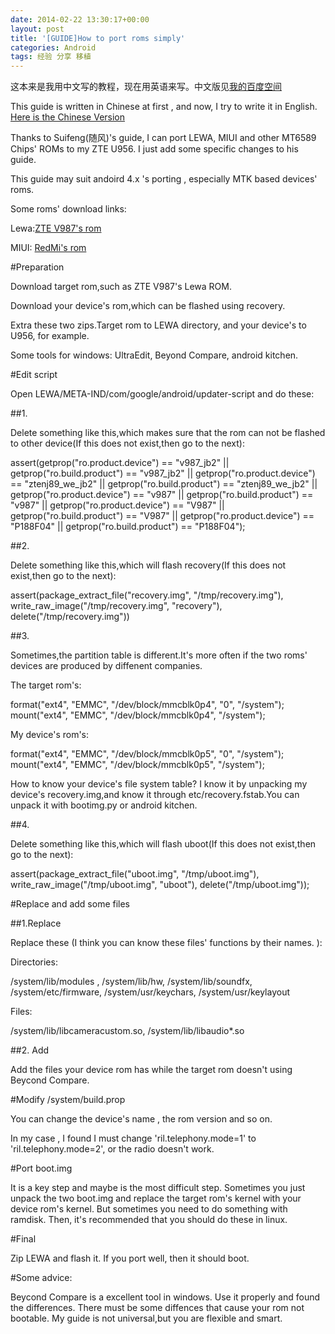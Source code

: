 ```yaml
---
date: 2014-02-22 13:30:17+00:00
layout: post
title: '[GUIDE]How to port roms simply' 
categories: Android
tags: 经验 分享 移植     
---
```


这本来是我用中文写的教程，现在用英语来写。中文版见[我的百度空间](http://hi.baidu.com/xulihanghai/item/ae2edd3f4bc0babc623aff63)

This guide is written in Chinese at first , and now, I try to write it in English. [Here is the Chinese Version](http://hi.baidu.com/xulihanghai/item/ae2edd3f4bc0babc623aff63)

Thanks to Suifeng(随风)'s guide, I can port LEWA, MIUI and other MT6589 Chips' ROMs to my ZTE U956. I just add some specific changes to his guide. 

This guide may suit andoird 4.x 's porting , especially MTK based devices' roms.

Some roms' download links:

Lewa:[ZTE V987's rom](http://bbs.lewaos.com/down_detail.php?id=1)

MIUI: [RedMi's rom](http://www.miui.com/getrom-82.html)

#Preparation

Download target rom,such as ZTE V987's Lewa ROM.

Download your device's rom,which can be flashed using recovery.

Extra these two zips.Target rom to LEWA directory, and your device's to U956, for example.

Some tools for windows: UltraEdit, Beyond Compare, android kitchen.

#Edit script

Open LEWA/META-IND/com/google/android/updater-script and do these:

##1.

Delete something like this,which makes sure that the rom can not be flashed to other device(If this does not exist,then go to the next):

assert(getprop("ro.product.device") == "v987_jb2" || getprop("ro.build.product") == "v987_jb2" || 
       getprop("ro.product.device") == "ztenj89_we_jb2" || getprop("ro.build.product") == "ztenj89_we_jb2" || 
       getprop("ro.product.device") == "v987" || getprop("ro.build.product") == "v987" || 
       getprop("ro.product.device") == "V987" || getprop("ro.build.product") == "V987" || 
       getprop("ro.product.device") == "P188F04" || getprop("ro.build.product") == "P188F04");
       
##2.

Delete something like this,which will flash recovery(If this does not exist,then go to the next):

assert(package_extract_file("recovery.img", "/tmp/recovery.img"),
write_raw_image("/tmp/recovery.img", "recovery"),
delete("/tmp/recovery.img"))

##3.

Sometimes,the partition table is different.It's more often if the two roms' devices are produced by diffenent companies.

The target rom's:

format("ext4", "EMMC", "/dev/block/mmcblk0p4", "0", "/system");
mount("ext4", "EMMC", "/dev/block/mmcblk0p4", "/system");

My device's rom's:

format("ext4", "EMMC", "/dev/block/mmcblk0p5", "0", "/system");
mount("ext4", "EMMC", "/dev/block/mmcblk0p5", "/system");


How to know your device's file system table? I know it by unpacking my device's recovery.img,and know it through etc/recovery.fstab.You can unpack it with bootimg.py or android kitchen.

##4.

Delete something like this,which will flash uboot(If this does not exist,then go to the next):

assert(package_extract_file("uboot.img", "/tmp/uboot.img"),
       write_raw_image("/tmp/uboot.img", "uboot"),
       delete("/tmp/uboot.img"));
       
#Replace and add some files

##1.Replace

Replace these (I think you can know these files' functions by their names. ):

Directories:

/system/lib/modules , /system/lib/hw, /system/lib/soundfx, /system/etc/firmware, /system/usr/keychars, /system/usr/keylayout

Files:

/system/lib/libcameracustom.so, /system/lib/libaudio*.so

##2. Add

Add the files your device rom has while the target rom doesn't using Beycond Compare.


#Modify /system/build.prop

You can change the device's name , the rom version and so on.

In my case , I found I must change 'ril.telephony.mode=1' to 'ril.telephony.mode=2', or the radio doesn't work.


#Port boot.img

It is a key step and maybe is the most difficult step. Sometimes you just unpack the two boot.img and replace the target rom's kernel with your device rom's kernel. But sometimes you need to do something with ramdisk. Then, it's recommended that you should do these in linux.

#Final

Zip LEWA and flash it. If you port well, then it should boot.


#Some advice:

Beycond Compare is a excellent tool in windows. Use it properly and found the differences. There must be some diffences that cause your rom not bootable. My guide is not universal,but you are flexible and smart.

       



